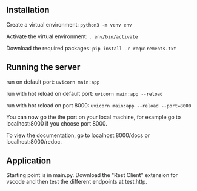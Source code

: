 ## Installation

Create a virtual environment:
`python3 -m venv env`

Activate the virtual environment:
`. env/bin/activate`

Download the required packages:
`pip install -r requirements.txt`

## Running the server

run on default port: `uvicorn main:app`

run with hot reload on default port: `uvicorn main:app --reload`

run with hot reload on port 8000: `uvicorn main:app --reload --port=8000`

You can now go the the port on your local machine, for example go to localhost:8000 if you choose port 8000.

To view the documentation, go to localhost:8000/docs or localhost:8000/redoc.

## Application

Starting point is in main.py. Download the "Rest Client" extension for vscode and then test the different endpoints at test.http.
